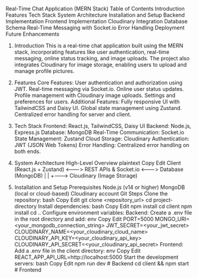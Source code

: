 Real-Time Chat Application (MERN Stack)
Table of Contents
Introduction
Features
Tech Stack
System Architecture
Installation and Setup
Backend Implementation
Frontend Implementation
Cloudinary Integration
Database Schema
Real-Time Messaging with Socket.io
Error Handling
Deployment
Future Enhancements
1. Introduction
This is a real-time chat application built using the MERN stack, incorporating features like user authentication, real-time messaging, online status tracking, and image uploads. The project also integrates Cloudinary for image storage, enabling users to upload and manage profile pictures.

2. Features
Core Features:
User authentication and authorization using JWT.
Real-time messaging via Socket.io.
Online user status updates.
Profile management with Cloudinary image uploads.
Settings and preferences for users.
Additional Features:
Fully responsive UI with TailwindCSS and Daisy UI.
Global state management using Zustand.
Centralized error handling for server and client.
3. Tech Stack
Frontend: React.js, TailwindCSS, Daisy UI
Backend: Node.js, Express.js
Database: MongoDB
Real-Time Communication: Socket.io
State Management: Zustand
Cloud Storage: Cloudinary
Authentication: JWT (JSON Web Tokens)
Error Handling: Centralized error handling on both ends.
4. System Architecture
High-Level Overview
plaintext
Copy
Edit
Client (React.js + Zustand) <---> REST APIs & Socket.io <---> Database (MongoDB)
                                  |                      |
                                  +---> Cloudinary (Image Storage)
5. Installation and Setup
Prerequisites
Node.js (v14 or higher)
MongoDB (local or cloud-based)
Cloudinary account
Git
Steps
Clone the repository:
bash
Copy
Edit
git clone <repository_url>
cd project-directory
Install dependencies:
bash
Copy
Edit
npm install
cd client
npm install
cd ..
Configure environment variables:
Backend: Create a .env file in the root directory and add:
env
Copy
Edit
PORT=5000
MONGO_URI=<your_mongodb_connection_string>
JWT_SECRET=<your_jwt_secret>
CLOUDINARY_NAME=<your_cloudinary_cloud_name>
CLOUDINARY_API_KEY=<your_cloudinary_api_key>
CLOUDINARY_API_SECRET=<your_cloudinary_api_secret>
Frontend: Add a .env file in the client directory:
env
Copy
Edit
REACT_APP_API_URL=http://localhost:5000
Start the development servers:
bash
Copy
Edit
npm run dev       # Backend
cd client && npm start  # Frontend
